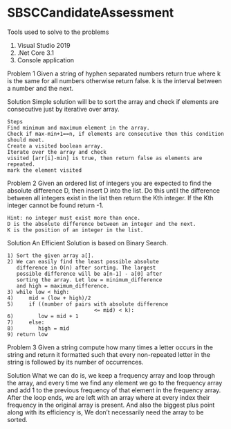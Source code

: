 # SBSCCandidateAssessment

Tools used to solve to the problems

1. Visual Studio 2019
2. .Net Core 3.1
3. Console application


Problem 1
    Given a string of hyphen separated numbers return true where k is the same
    for all numbers otherwise return false. 
    k is the interval between a number and the next.

Solution
    Simple solution will be to sort the array and check if elements are consecutive just by 
    iterative over array.

    Steps
    Find minimum and maximum element in the array.
    Check if max-min+1==n, if elements are consecutive then this condition should meet.
    Create a visited boolean array.
    Iterate over the array and check
    visited [arr[i]-min] is true, then return false as elements are repeated.
    mark the element visited
	
	
	
	
Problem 2
    Given an ordered list of integers you are expected to find the absolute
    difference D, then insert D into the list. Do this until the difference between
    all integers exist in the list then return the Kth integer. If the Kth integer cannot
    be found return -1.
	
    Hint: no integer must exist more than once.
    D is the absolute difference between an integer and the next.
    K is the position of an integer in the list.
	
	
Solution
    An Efficient Solution is based on Binary Search.

    1) Sort the given array a[].
    2) We can easily find the least possible absolute
       difference in O(n) after sorting. The largest
       possible difference will be a[n-1] - a[0] after
       sorting the array. Let low = minimum_difference
       and high = maximum_difference.
    3) while low < high:
    4)     mid = (low + high)/2
    5)     if ((number of pairs with absolute difference
                                <= mid) < k):
    6)        low = mid + 1
    7)     else:
    8)        high = mid
    9) return low	
	
	
	
Problem 3
	Given a string compute how many times a letter occurs in the string and
	return it formatted such that every non-repeated letter in the string is
	followed by its number of occurrences.

Solution
	What we can do is, we keep a frequency array and loop through the array, and every time we find 
	any element we go to the frequency array and add 1 to the previous frequency of that element in the frequency array.
    After the loop ends, we are left with an array where at every index their frequency in the original array is present.
    And also the biggest plus point along with its efficiency is, We don’t necessarily need the array to be sorted.
	
	
	
	